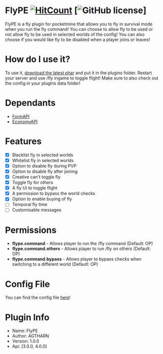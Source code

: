 # FlyPE [![HitCount](http://hits.dwyl.com/AGTHARN/FlyPE/master.svg)](http://hits.dwyl.com/AGTHARN/FlyPE/master) [![GitHub license](https://img.shields.io/github/license/AGTHARN/FlyPE)]
FlyPE is a fly plugin for pocketmine that allows you to fly in survival mode when you run the fly command! You can choose to allow fly to be used or not allow fly to be used in selected worlds of the config! You can also choose if you would like fly to be disabled when a player joins or leaves!

# How do I use it?
To use it, [download the latest phar](https://poggit.pmmp.io/ci/AGTHARN/FlyPE/FlyPE) and put it in the plugins folder. Restart your server and use /fly ingame to toggle flight! Make sure to also check out the config in your plugins data folder!

# Dependants
+ [FormAPI](https://poggit.pmmp.io/p/FormAPI/1.3.0)
+ [EconomyAPI](https://poggit.pmmp.io/p/EconomyAPI/5.7.2)

# Features
- [x] Blacklist fly in selected worlds
- [x] Whitelist fly in selected worlds
- [x] Option to disable fly during PVP
- [x] Option to disable fly after joining
- [x] Creative can't toggle fly
- [x] Toggle fly for others
- [x] A fly UI to toggle flight
- [x] A permission to bypass the world checks
- [x] Option to enable buying of fly
- [ ] Temporal fly time
- [ ] Customisable messages

# Permissions
+ **flype.command** - Allows player to run the /fly command (Default: OP)
+ **flype.command.others** - Allows player to run /fly on others (Default: OP)
+ **flype.command.bypass** - Allows player to bypass checks when switching to a different world (Default: OP)

# Config File
You can find the config file [here](https://github.com/AGTHARN/FlyPE/blob/master/resources/config.yml)!

# Plugin Info
+ Name: FlyPE
+ Author: AGTHARN
+ Version: 1.0.0
+ Api: [3.0.0, 4.0.0]
